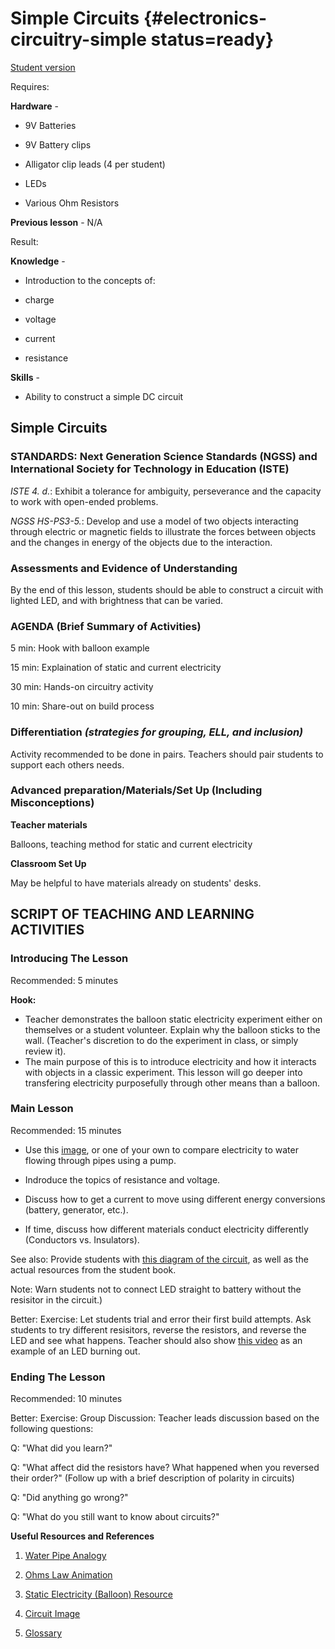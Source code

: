 # Simple Circuits {#electronics-circuitry-simple status=ready}

[Student version](+duckiesky_high_school_student#electronics-circuitry-simple)

<div class='requirements' markdown='1'>

Requires:

**Hardware** - 

- 9V Batteries 

- 9V Battery clips

- Alligator clip leads (4 per student)

- LEDs

- Various Ohm Resistors 

**Previous lesson** - N/A 


Result: 

 **Knowledge** -

- Introduction to the concepts of: 

- charge

- voltage

- current

- resistance

**Skills** - 

- Ability to construct a simple DC circuit

</div>

## Simple Circuits 


### STANDARDS: Next Generation Science Standards (NGSS) and International Society for Technology in Education (ISTE)

_ISTE 4. d._: Exhibit a tolerance for ambiguity, perseverance and the capacity to work with open-ended problems. 

_NGSS HS-PS3-5._: Develop and use a model of two objects interacting through electric or magnetic fields to illustrate the forces between objects and the changes in energy of the objects due to the interaction.

### Assessments and Evidence of Understanding

By the end of this lesson, students should be able to construct a circuit with lighted LED, and with brightness that can be varied.

### AGENDA (Brief Summary of Activities)

5 min: Hook with balloon example

15 min: Explaination of static and current electricity

30 min: Hands-on circuitry activity

10 min: Share-out on build process

### Differentiation _(strategies for grouping, ELL, and inclusion)_

Activity recommended to be done in pairs. Teachers should pair students to support each others needs.

### Advanced preparation/Materials/Set Up (Including Misconceptions)

**Teacher materials**

Balloons, teaching method for static and current electricity

**Classroom Set Up**

May be helpful to have materials already on students' desks. 

## SCRIPT OF TEACHING AND LEARNING ACTIVITIES


### Introducing The Lesson

Recommended: 5 minutes

**Hook:** 

- Teacher demonstrates the balloon static electricity experiment either on themselves or a student volunteer. Explain why the balloon sticks to the wall. (Teacher's discretion to do the experiment in class, or simply review it). 
- The main purpose of this is to introduce electricity and how it interacts with objects in a classic experiment. This lesson will go deeper into transfering electricity purposefully through other means than a balloon. 

### Main Lesson

Recommended: 15 minutes

- Use this [image](https://www.windows2universe.org/physical_science/physics/electricity/circuit_analogy_water_pipes.html), or one of your own to compare electricity to water flowing through pipes using a pump. 

- Indroduce the topics of resistance and voltage. 

- Discuss how to get a current to move using different energy conversions (battery, generator, etc.).  

- If time, discuss how different materials conduct electricity differently (Conductors vs. Insulators). 

See also: Provide students with [this diagram of the circuit](https://www.resistorguide.com/pictures/resistors-in-LED-circuits.png), as well as the actual resources from the student book. 

Note: Warn students not to connect LED straight to battery without the resisitor in the circuit.)

Better: Exercise: Let students trial and error their first build attempts. Ask students to try different resisitors, reverse the resistors, and reverse the LED and see what happens. Teacher should also show [this video](https://www.youtube.com/watch?v=Zd5GtGVcdDc) as an example of an LED burning out. 

### Ending The Lesson

Recommended: 10 minutes

Better: Exercise: Group Discussion: Teacher leads discussion based on the following questions:

Q: "What did you learn?"

Q: "What affect did the resistors have? What happened when you reversed their order?" (Follow up with a brief description of polarity in circuits)

Q: "Did anything go wrong?"

Q: "What do you still want to know about circuits?"

**Useful Resources and References**

1. [Water Pipe Analogy](https://www.windows2universe.org/physical_science/physics/electricity/circuit_analogy_water_pipes.html)

2. [Ohms Law Animation](https://www.dreamstime.com/ohms-law-vector-illustration-fun-physics-mathematical-equation-explanation-colorful-ohm-volt-men-rushing-ampere-image177188389)

3. [Static Electricity (Balloon) Resource](scienceworld.ca/resource/static-electricity/)

4. [Circuit Image](https://www.resistorguide.com/pictures/resistors-in-LED-circuits.png)

5. [Glossary](https://docs.google.com/document/d/1LJzESfH8VnLDAitNTwwa-iDZs-zY-KM2v1EuWFoLz6A/edit?usp=sharing)
